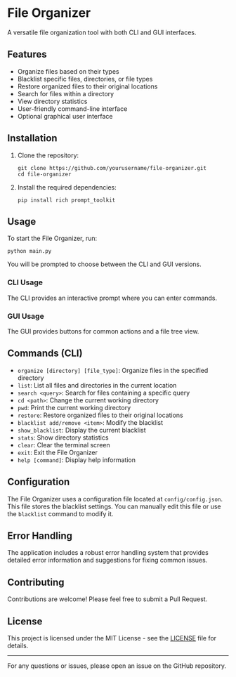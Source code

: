 # File Organizer

A versatile file organization tool with both CLI and GUI interfaces.

## Features

- Organize files based on their types
- Blacklist specific files, directories, or file types
- Restore organized files to their original locations
- Search for files within a directory
- View directory statistics
- User-friendly command-line interface
- Optional graphical user interface

## Installation

1. Clone the repository:
   ```
   git clone https://github.com/yourusername/file-organizer.git
   cd file-organizer
   ```

2. Install the required dependencies:
   ```
   pip install rich prompt_toolkit
   ```

## Usage

To start the File Organizer, run:

```
python main.py
```

You will be prompted to choose between the CLI and GUI versions.

### CLI Usage

The CLI provides an interactive prompt where you can enter commands.

### GUI Usage

The GUI provides buttons for common actions and a file tree view.

## Commands (CLI)

- `organize [directory] [file_type]`: Organize files in the specified directory
- `list`: List all files and directories in the current location
- `search <query>`: Search for files containing a specific query
- `cd <path>`: Change the current working directory
- `pwd`: Print the current working directory
- `restore`: Restore organized files to their original locations
- `blacklist add/remove <item>`: Modify the blacklist
- `show_blacklist`: Display the current blacklist
- `stats`: Show directory statistics
- `clear`: Clear the terminal screen
- `exit`: Exit the File Organizer
- `help [command]`: Display help information

## Configuration

The File Organizer uses a configuration file located at `config/config.json`. This file stores the blacklist settings. You can manually edit this file or use the `blacklist` command to modify it.

## Error Handling

The application includes a robust error handling system that provides detailed error information and suggestions for fixing common issues.

## Contributing

Contributions are welcome! Please feel free to submit a Pull Request.

## License

This project is licensed under the MIT License - see the [LICENSE](LICENSE) file for details.

---

For any questions or issues, please open an issue on the GitHub repository.
